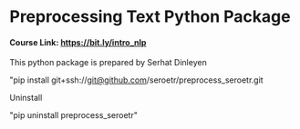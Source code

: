 # Preprocessing Text Python Package

#### Course Link: https://bit.ly/intro_nlp

This python package is prepared by Serhat Dinleyen

"pip install git+ssh://git@github.com/seroetr/preprocess_seroetr.git

Uninstall

"pip uninstall preprocess_seroetr"